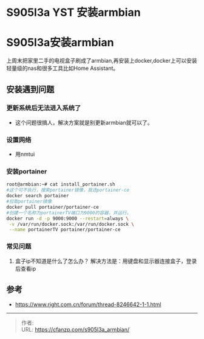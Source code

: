 # S905l3a YST 安装armbian


<!--more-->
# S905l3a安装armbian
上周末把家里二手的电视盒子刷成了armbian,再安装上docker,docker上可以安装轻量级的nas和很多工具比如Home Assistant。
## 安装遇到问题
### 更新系统后无法进入系统了
- 这个问题很搞人，解决方案就是别更新armbian就可以了。

### 设置网络
- 用nmtui

### 安装portainer
```bash
root@armbian:~# cat install_portainer.sh 
#这个可不执行，搜索portainer镜像，我选portainer-ce
docker search portainer
#拉取portainer镜像
docker pull portainer/portainer-ce 
#创建一个名称为portainerTV端口为9000的容器，并运行。
docker run -d -p 9000:9000 --restart=always \
 -v /var/run/docker.sock:/var/run/docker.sock \
 --name portainerTV portainer/portainer-ce
```

### 常见问题
1. 盒子ip不知道是什么了怎么办？
解决方法是：用键盘和显示器连接盒子，登录后查看ip

## 参考
- https://www.right.com.cn/forum/thread-8246642-1-1.html


---

> 作者:   
> URL: https://cfanzp.com/s905l3a_armbian/  

